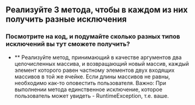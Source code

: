 ## Реализуйте 3 метода, чтобы в каждом из них получить разные исключения
### Посмотрите на код, и подумайте сколько разных типов исключений вы тут сможете получить?

* ** Реализуйте метод, принимающий в качестве аргументов два целочисленных
массива, и возвращающий новый массив, каждый элемент которого равен частному
элементов двух входящих массивов в той же ячейке. 
Если длины массивов не равны, необходимо как-то оповестить пользователя. 
Важно: При выполнении метода единственное исключение, 
которое пользователь может увидеть - RuntimeException, т.е. ваше.